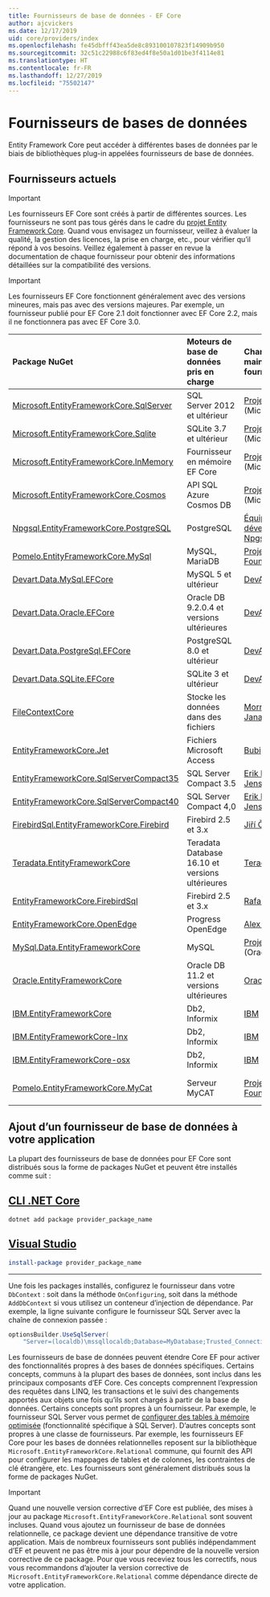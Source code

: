 ```yaml
---
title: Fournisseurs de base de données - EF Core
author: ajcvickers
ms.date: 12/17/2019
uid: core/providers/index
ms.openlocfilehash: fe45dbfff43ea5de8c893100107823f14909b950
ms.sourcegitcommit: 32c51c22988c6f83ed4f8e50a1d01be3f4114e81
ms.translationtype: HT
ms.contentlocale: fr-FR
ms.lasthandoff: 12/27/2019
ms.locfileid: "75502147"
---
```

# <a name="database-providers"></a>Fournisseurs de bases de données

Entity Framework Core peut accéder à différentes bases de données par le biais de bibliothèques plug-in appelées fournisseurs de base de données.

## <a name="current-providers"></a>Fournisseurs actuels

> [!IMPORTANT]  
> Les fournisseurs EF Core sont créés à partir de différentes sources. Les fournisseurs ne sont pas tous gérés dans le cadre du [projet Entity Framework Core](https://github.com/aspnet/EntityFrameworkCore). Quand vous envisagez un fournisseur, veillez à évaluer la qualité, la gestion des licences, la prise en charge, etc., pour vérifier qu’il répond à vos besoins. Veillez également à passer en revue la documentation de chaque fournisseur pour obtenir des informations détaillées sur la compatibilité des versions.

> [!IMPORTANT]  
> Les fournisseurs EF Core fonctionnent généralement avec des versions mineures, mais pas avec des versions majeures. Par exemple, un fournisseur publié pour EF Core 2.1 doit fonctionner avec EF Core 2.2, mais il ne fonctionnera pas avec EF Core 3.0. 

| Package NuGet                                                                                                        | Moteurs de base de données pris en charge | Chargé de maintenance / fournisseur                                                           | Remarques / exigences | Créé pour la version | Liens utiles                                                                                                                                                                                       |
|:---------------------------------------------------------------------------------------------------------------------|:---------------------------|:------------------------------------------------------------------------------|:---------------------|:------------------|:---------------------------------------------------------------------------------------------------------------------------------------------------------------------------------------------------|
| [Microsoft.EntityFrameworkCore.SqlServer](https://www.nuget.org/packages/Microsoft.EntityFrameworkCore.SqlServer)    | SQL Server 2012 et ultérieur    | [Projet EF Core](https://github.com/aspnet/EntityFrameworkCore/) (Microsoft) |                      | 3.1               | [docs](xref:core/providers/sql-server/index)                                                                                                                                                       |
| [Microsoft.EntityFrameworkCore.Sqlite](https://www.nuget.org/packages/Microsoft.EntityFrameworkCore.Sqlite)          | SQLite 3.7 et ultérieur         | [Projet EF Core](https://github.com/aspnet/EntityFrameworkCore/) (Microsoft) |                      | 3.1               | [docs](xref:core/providers/sqlite/index)                                                                                                                                                           |
| [Microsoft.EntityFrameworkCore.InMemory](https://www.nuget.org/packages/Microsoft.EntityFrameworkCore.InMemory)      | Fournisseur en mémoire EF Core | [Projet EF Core](https://github.com/aspnet/EntityFrameworkCore/) (Microsoft) | [Limitations](xref:core/miscellaneous/testing/in-memory)                 | 3.1               | [docs](xref:core/providers/in-memory/index)                                                                                                                                                        |
| [Microsoft.EntityFrameworkCore.Cosmos](https://www.nuget.org/packages/Microsoft.EntityFrameworkCore.Cosmos)          | API SQL Azure Cosmos DB    | [Projet EF Core](https://github.com/aspnet/EntityFrameworkCore/) (Microsoft) |                      | 3.1               | [docs](xref:core/providers/cosmos/index)                                                                                                                                                           |
| [Npgsql.EntityFrameworkCore.PostgreSQL](https://www.nuget.org/packages/Npgsql.EntityFrameworkCore.PostgreSQL)        | PostgreSQL                 | [Équipe de développement Npgsql](https://github.com/npgsql)                          |                      | 3.1               | [docs](https://www.npgsql.org/efcore/index.html)                                                                                                                                                   |
| [Pomelo.EntityFrameworkCore.MySql](https://www.nuget.org/packages/Pomelo.EntityFrameworkCore.MySql)                  | MySQL, MariaDB             | [Projet Pomelo Foundation](https://github.com/PomeloFoundation)              |                      | 3.1               | [readme](https://github.com/PomeloFoundation/Pomelo.EntityFrameworkCore.MySql/blob/master/README.md)                                                                                               |
| [Devart.Data.MySql.EFCore](https://www.nuget.org/packages/Devart.Data.MySql.EFCore/)                                 | MySQL 5 et ultérieur            | [DevArt](https://www.devart.com/)                                             | Payé                 | 3.0               | [docs](https://www.devart.com/dotconnect/mysql/docs/)                                                                                                                                              |
| [Devart.Data.Oracle.EFCore](https://www.nuget.org/packages/Devart.Data.Oracle.EFCore/)                               | Oracle DB 9.2.0.4 et versions ultérieures  | [DevArt](https://www.devart.com/)                                             | Payé                 | 3.0               | [docs](https://www.devart.com/dotconnect/oracle/docs/)                                                                                                                                             |
| [Devart.Data.PostgreSql.EFCore](https://www.nuget.org/packages/Devart.Data.PostgreSql.EFCore/)                       | PostgreSQL 8.0 et ultérieur     | [DevArt](https://www.devart.com/)                                             | Payé                 | 3.0               | [docs](https://www.devart.com/dotconnect/postgresql/docs/)                                                                                                                                         |
| [Devart.Data.SQLite.EFCore](https://www.nuget.org/packages/Devart.Data.SQLite.EFCore/)                               | SQLite 3 et ultérieur           | [DevArt](https://www.devart.com/)                                             | Payé                 | 3.0               | [docs](https://www.devart.com/dotconnect/sqlite/docs/)                                                                                                                                             |
| [FileContextCore](https://www.nuget.org/packages/FileContextCore/)                                                   | Stocke les données dans des fichiers       | [Morris Janatzek](https://github.com/morrisjdev)                              | À des fins de développement | 3.0               | [readme](https://github.com/morrisjdev/FileContextCore/blob/master/README.md)                                                                                                                                              |
| [EntityFrameworkCore.Jet](https://www.nuget.org/packages/EntityFrameworkCore.Jet/)                                   | Fichiers Microsoft Access     | [Bubi](https://github.com/bubibubi)                                           | .NET Framework       | 2.2               | [readme](https://github.com/bubibubi/EntityFrameworkCore.Jet/blob/master/docs/README.md)                                                                                                           |
| [EntityFrameworkCore.SqlServerCompact35](https://www.nuget.org/packages/EntityFrameworkCore.SqlServerCompact35)      | SQL Server Compact 3.5     | [Erik Ejlskov Jensen](https://github.com/ErikEJ/)                             | .NET Framework       | 2.2               | [wiki](https://github.com/ErikEJ/EntityFramework.SqlServerCompact/wiki/Using-EF-Core-with-SQL-Server-Compact-in-Traditional-.NET-Applications)                                                     |
| [EntityFrameworkCore.SqlServerCompact40](https://www.nuget.org/packages/EntityFrameworkCore.SqlServerCompact40)      | SQL Server Compact 4,0     | [Erik Ejlskov Jensen](https://github.com/ErikEJ/)                             | .NET Framework       | 2.2               | [wiki](https://github.com/ErikEJ/EntityFramework.SqlServerCompact/wiki/Using-EF-Core-with-SQL-Server-Compact-in-Traditional-.NET-Applications)                                                     |
| [FirebirdSql.EntityFrameworkCore.Firebird](https://www.nuget.org/packages/FirebirdSql.EntityFrameworkCore.Firebird/) | Firebird 2.5 et 3.x       | [Jiří Činčura](https://github.com/cincuranet)                                 |                      | 2.2               | [docs](https://github.com/cincuranet/FirebirdSql.Data.FirebirdClient/blob/master/Provider/docs/entity-framework-core.md)                                                                           |
| [Teradata.EntityFrameworkCore](https://www.nuget.org/packages/Teradata.EntityFrameworkCore/)                         | Teradata Database 16.10 et versions ultérieures | [Teradata](https://downloads.teradata.com/download/connectivity/net-data-provider-for-teradata) | Version préliminaire| 2.2               |[site web](https://www.nuget.org/packages/Teradata.EntityFrameworkCore/)                                                                                                                            |
| [EntityFrameworkCore.FirebirdSql](https://www.nuget.org/packages/EntityFrameworkCore.FirebirdSql/)                   | Firebird 2.5 et 3.x       | [Rafael Almeida](https://github.com/ralmsdeveloper)                           |                      | 2.1               | [wiki](https://github.com/ralmsdeveloper/EntityFrameworkCore.FirebirdSQL/wiki)                                                                                                                     |
| [EntityFrameworkCore.OpenEdge](https://www.nuget.org/packages/EntityFrameworkCore.OpenEdge/)                         | Progress OpenEdge          | [Alex Wiese](https://github.com/alexwiese)                                    |                      | 2.1               | [readme](https://github.com/alexwiese/EntityFrameworkCore.OpenEdge/blob/master/README.md)                                                                                                          |
| [MySql.Data.EntityFrameworkCore](https://www.nuget.org/packages/MySql.Data.EntityFrameworkCore)                      | MySQL                      | [Projet MySQL](https://dev.mysql.com) (Oracle)                               |                      | 2.1               | [docs](https://dev.mysql.com/doc/connector-net/en/connector-net-entityframework-core.html)                                                                                                         |
| [Oracle.EntityFrameworkCore](https://www.nuget.org/packages/Oracle.EntityFrameworkCore/)                             | Oracle DB 11.2 et versions ultérieures     | [Oracle](https://www.oracle.com/technetwork/topics/dotnet/)                   |                      | 2.1               | [site web](https://www.oracle.com/technetwork/topics/dotnet/)                                                                                                                                       |
| [IBM.EntityFrameworkCore](https://www.nuget.org/packages/IBM.EntityFrameworkCore)                                    | Db2, Informix              | [IBM](https://ibm.com)                                                        | Version Windows      | 2.0               | [blog](https://www.ibm.com/developerworks/community/blogs/96960515-2ea1-4391-8170-b0515d08e4da/entry/Creating_Entity_Data_Model_using_IBM_Data_Server_providers_for_Entity_Framework_Core?lang=en) |
| [IBM.EntityFrameworkCore-lnx](https://www.nuget.org/packages/IBM.EntityFrameworkCore-lnx)                            | Db2, Informix              | [IBM](https://ibm.com)                                                        | Version Linux        | 2.0               | [blog](https://www.ibm.com/developerworks/community/blogs/96960515-2ea1-4391-8170-b0515d08e4da/entry/Creating_Entity_Data_Model_using_IBM_Data_Server_providers_for_Entity_Framework_Core?lang=en) |
| [IBM.EntityFrameworkCore-osx](https://www.nuget.org/packages/IBM.EntityFrameworkCore-osx)                            | Db2, Informix              | [IBM](https://ibm.com)                                                        | Version macOS        | 2.0               | [blog](https://www.ibm.com/developerworks/community/blogs/96960515-2ea1-4391-8170-b0515d08e4da/entry/Creating_Entity_Data_Model_using_IBM_Data_Server_providers_for_Entity_Framework_Core?lang=en) |
| [Pomelo.EntityFrameworkCore.MyCat](https://www.nuget.org/packages/Pomelo.EntityFrameworkCore.MyCat)                  | Serveur MyCAT               | [Projet Pomelo Foundation](https://github.com/PomeloFoundation)              | Version préliminaire uniquement      | 1.1               | [readme](https://github.com/PomeloFoundation/Pomelo.EntityFrameworkCore.MyCat/blob/master/README.md)                                                                                               |

## <a name="adding-a-database-provider-to-your-application"></a>Ajout d’un fournisseur de base de données à votre application

La plupart des fournisseurs de base de données pour EF Core sont distribués sous la forme de packages NuGet et peuvent être installés comme suit :

## <a name="net-core-clitabdotnet-core-cli"></a>[CLI .NET Core](#tab/dotnet-core-cli)

```dotnetcli
dotnet add package provider_package_name
```

## <a name="visual-studiotabvs"></a>[Visual Studio](#tab/vs)

``` powershell
install-package provider_package_name
```

***

Une fois les packages installés, configurez le fournisseur dans votre `DbContext` : soit dans la méthode `OnConfiguring`, soit dans la méthode `AddDbContext` si vous utilisez un conteneur d’injection de dépendance.
Par exemple, la ligne suivante configure le fournisseur SQL Server avec la chaîne de connexion passée :

``` csharp
optionsBuilder.UseSqlServer(
    "Server=(localdb)\mssqllocaldb;Database=MyDatabase;Trusted_Connection=True;");
```  

Les fournisseurs de base de données peuvent étendre Core EF pour activer des fonctionnalités propres à des bases de données spécifiques.
Certains concepts, communs à la plupart des bases de données, sont inclus dans les principaux composants d’EF Core.
Ces concepts comprennent l’expression des requêtes dans LINQ, les transactions et le suivi des changements apportés aux objets une fois qu’ils sont chargés à partir de la base de données.
Certains concepts sont propres à un fournisseur.
Par exemple, le fournisseur SQL Server vous permet de [configurer des tables à mémoire optimisée](xref:core/providers/sql-server/memory-optimized-tables) (fonctionnalité spécifique à SQL Server).
D’autres concepts sont propres à une classe de fournisseurs.
Par exemple, les fournisseurs EF Core pour les bases de données relationnelles reposent sur la bibliothèque `Microsoft.EntityFrameworkCore.Relational` commune, qui fournit des API pour configurer les mappages de tables et de colonnes, les contraintes de clé étrangère, etc. Les fournisseurs sont généralement distribués sous la forme de packages NuGet.

> [!IMPORTANT]  
> Quand une nouvelle version corrective d’EF Core est publiée, des mises à jour au package `Microsoft.EntityFrameworkCore.Relational` sont souvent incluses.
> Quand vous ajoutez un fournisseur de base de données relationnelle, ce package devient une dépendance transitive de votre application.
> Mais de nombreux fournisseurs sont publiés indépendamment d’EF et peuvent ne pas être mis à jour pour dépendre de la nouvelle version corrective de ce package.
> Pour que vous receviez tous les correctifs, nous vous recommandons d’ajouter la version corrective de `Microsoft.EntityFrameworkCore.Relational` comme dépendance directe de votre application.
